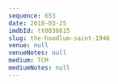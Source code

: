```yaml
---
sequence: 653
date: 2018-03-25
imdbId: tt0038615
slug: the-hoodlum-saint-1946
venue: null
venueNotes: null
medium: TCM
mediumNotes: null
---
```

